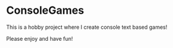 # ConsoleGames
This is a hobby project where I create console text based games!

Please enjoy and have fun!


